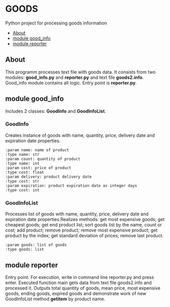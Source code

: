 # GOODS
Python project for processing goods information

- [About](#1)
- [module good_info](#2)
- [module reporter](#3)

## <a name="1">About</a>
This programm processes text file with goods data.
It consists from two modules: __good_info.py__ and __reporter.py__ and text file __goods2.info__.
Good_info module contains all logic.
Entry point is __reporter.py__.

## <a name="2">module good_info</a>
Includes 2 classes: __GoodInfo__ and __GoodInfoList__.

### GoodInfo
Creates instance of goods with name, quantity, price,
delivery date and expiration date properties.

    :param name: name of product
    :type name: str
    :param count: quantity of product
    :type name: int
    :param cost: price of product
    :type cost: float
    :param delivery: product delivery date
    :type cost: str
    :param expiration: product expiration date as integer days
    :type cost: int

### GoodInfoList
Processes list of goods with name, quantity, price, delivery date
and expiration date properties.Realizes methods: get most expensive goods;
get cheapest goods; get end product list; sort goods list by the name,
count or cost; add product; remove product; remove most expensive product;
get product by the index; get standard deviation of prices; remove last product.

    :param goods: list of goods
    :type goods: list

## <a name="3">module reporter</a>
Entry point. For execution, write in command line reporter.py and press enter.
Executed function main gets data from text file goods2.info and processed it.
Outputs total quantity of goods, mean price, most expensive goods, ending goods,
expired goods and demonstrate work of new GoodInfoList method __getitem__ by product name.
        

